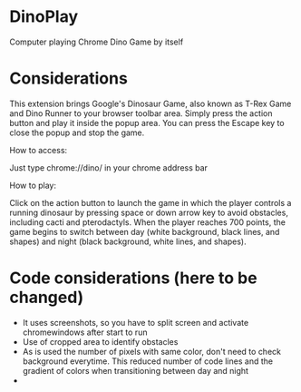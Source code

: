 # DinoPlay
Computer playing Chrome Dino Game by itself


# Considerations
This extension brings Google's Dinosaur Game, also known as T-Rex Game and Dino Runner to your browser toolbar area. Simply press the action button and play it inside the popup area. You can press the Escape key to close the popup and stop the game.

How to access:

Just type chrome://dino/ in your chrome address bar

How to play:

Click on the action button to launch the game in which the player controls a running dinosaur by pressing space or down arrow key to avoid obstacles, including cacti and pterodactyls. When the player reaches 700 points, the game begins to switch between day (white background, black lines, and shapes) and night (black background, white lines, and shapes).

# Code considerations (here to be changed)
- It uses screenshots, so you have to split screen and activate chromewindows after start to run
- Use of cropped area to identify obstacles
- As is used the number of pixels with same color, don't need to check background everytime. This reduced number of code lines and the gradient of colors when transitioning between day and night
- 
